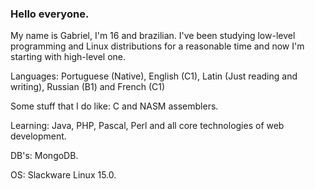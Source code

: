 ### Hello everyone.
My name is Gabriel, I'm 16 and brazilian. I've been studying low-level programming and Linux distributions for a reasonable time and now I'm starting with high-level one. 

Languages: Portuguese (Native), English (C1), Latin (Just reading and writing), Russian (B1) and French (C1) 

Some stuff that I do like: C and NASM assemblers. 

Learning: Java, PHP, Pascal, Perl and all core technologies of web development.

DB's: MongoDB.

OS: Slackware Linux 15.0.

<!--
**corchalybis/corchalybis** is a ✨ _special_ ✨ repository because its `README.md` (this file) appears on your GitHub profile.

Here are some ideas to get you started:

- 🔭 I’m currently working on ...
 I’m currently learning ...
- 👯 I’m looking to collaborate on ...
- 🤔 I’m looking for help with ...
- 💬 Ask me about ...
- 📫 How to reach me: ...
- 😄 Pronouns: ...
- ⚡ Fun fact: ...
-->
